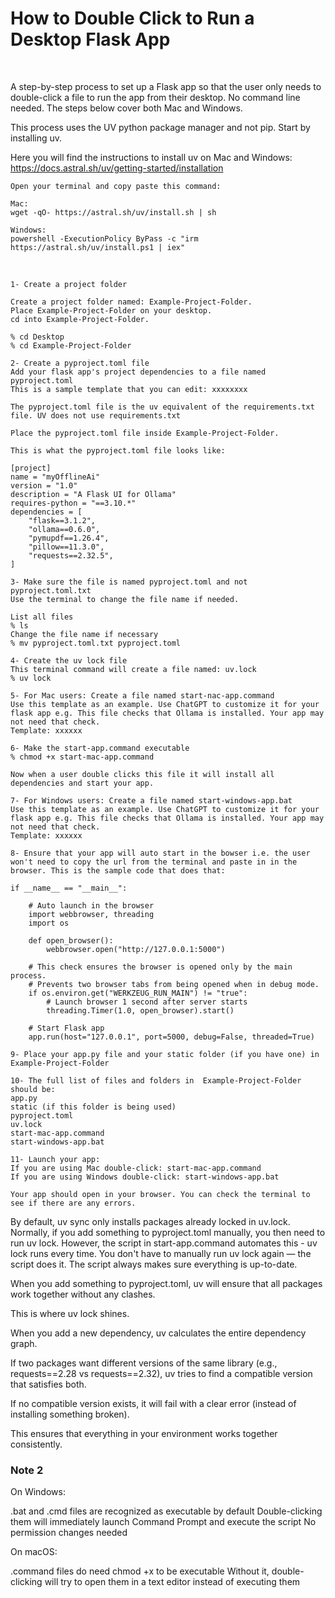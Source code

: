 # How to Double Click to Run a Desktop Flask App

<br>

A step-by-step process to set up a Flask app so that the user only needs to double-click a file to run the app from their desktop. No command line needed. The steps below cover both Mac and Windows.

This process uses the UV python package manager and not pip. Start by installing uv.

Here you will find the instructions to install uv on Mac and Windows:<br>
https://docs.astral.sh/uv/getting-started/installation

```
Open your terminal and copy paste this command:

Mac:
wget -qO- https://astral.sh/uv/install.sh | sh

Windows:
powershell -ExecutionPolicy ByPass -c "irm https://astral.sh/uv/install.ps1 | iex"

```

<br>

```
1- Create a project folder

Create a project folder named: Example-Project-Folder.
Place Example-Project-Folder on your desktop.
cd into Example-Project-Folder.

% cd Desktop
% cd Example-Project-Folder

2- Create a pyproject.toml file
Add your flask app's project dependencies to a file named pyproject.toml
This is a sample template that you can edit: xxxxxxxx

The pyproject.toml file is the uv equivalent of the requirements.txt file. UV does not use requirements.txt

Place the pyproject.toml file inside Example-Project-Folder.

This is what the pyproject.toml file looks like:

[project]
name = "myOfflineAi"
version = "1.0"
description = "A Flask UI for Ollama"
requires-python = "==3.10.*"
dependencies = [
	"flask==3.1.2",
	"ollama==0.6.0",
	"pymupdf==1.26.4",
	"pillow==11.3.0",
	"requests==2.32.5",
]

3- Make sure the file is named pyproject.toml and not pyproject.toml.txt
Use the terminal to change the file name if needed.

List all files
% ls
Change the file name if necessary
% mv pyproject.toml.txt pyproject.toml

4- Create the uv lock file
This terminal command will create a file named: uv.lock
% uv lock

5- For Mac users: Create a file named start-nac-app.command
Use this template as an example. Use ChatGPT to customize it for your flask app e.g. This file checks that Ollama is installed. Your app may not need that check.
Template: xxxxxx

6- Make the start-app.command executable
% chmod +x start-mac-app.command

Now when a user double clicks this file it will install all dependencies and start your app.

7- For Windows users: Create a file named start-windows-app.bat
Use this template as an example. Use ChatGPT to customize it for your flask app e.g. This file checks that Ollama is installed. Your app may not need that check.
Template: xxxxxx

8- Ensure that your app will auto start in the bowser i.e. the user won't need to copy the url from the terminal and paste in in the browser. This is the sample code that does that:

if __name__ == "__main__":
	
	# Auto launch in the browser
    import webbrowser, threading
    import os

    def open_browser():
        webbrowser.open("http://127.0.0.1:5000")

	# This check ensures the browser is opened only by the main process.
	# Prevents two browser tabs from being opened when in debug mode.
    if os.environ.get("WERKZEUG_RUN_MAIN") != "true":
        # Launch browser 1 second after server starts
        threading.Timer(1.0, open_browser).start()

    # Start Flask app
    app.run(host="127.0.0.1", port=5000, debug=False, threaded=True)

9- Place your app.py file and your static folder (if you have one) in  Example-Project-Folder

10- The full list of files and folders in  Example-Project-Folder should be:
app.py
static (if this folder is being used)
pyproject.toml
uv.lock
start-mac-app.command
start-windows-app.bat

11- Launch your app:
If you are using Mac double-click: start-mac-app.command
If you are using Windows double-click: start-windows-app.bat

Your app should open in your browser. You can check the terminal to see if there are any errors.

```

By default, uv sync only installs packages already locked in uv.lock.
Normally, if you add something to pyproject.toml manually, you then need to run uv lock. However, the script in start-app.command automates this - uv lock runs every time. You don't have to manually run uv lock again — the script does it. The script always makes sure everything is up-to-date.

When you add something to pyproject.toml, uv will ensure that all packages work together without any clashes.

This is where uv lock shines.

When you add a new dependency, uv calculates the entire dependency graph.

If two packages want different versions of the same library (e.g., requests==2.28 vs requests==2.32), uv tries to find a compatible version that satisfies both.

If no compatible version exists, it will fail with a clear error (instead of installing something broken).

This ensures that everything in your environment works together consistently.

### Note 2

On Windows:

.bat and .cmd files are recognized as executable by default
Double-clicking them will immediately launch Command Prompt and execute the script
No permission changes needed

On macOS:

.command files do need chmod +x to be executable
Without it, double-clicking will try to open them in a text editor instead of executing them
